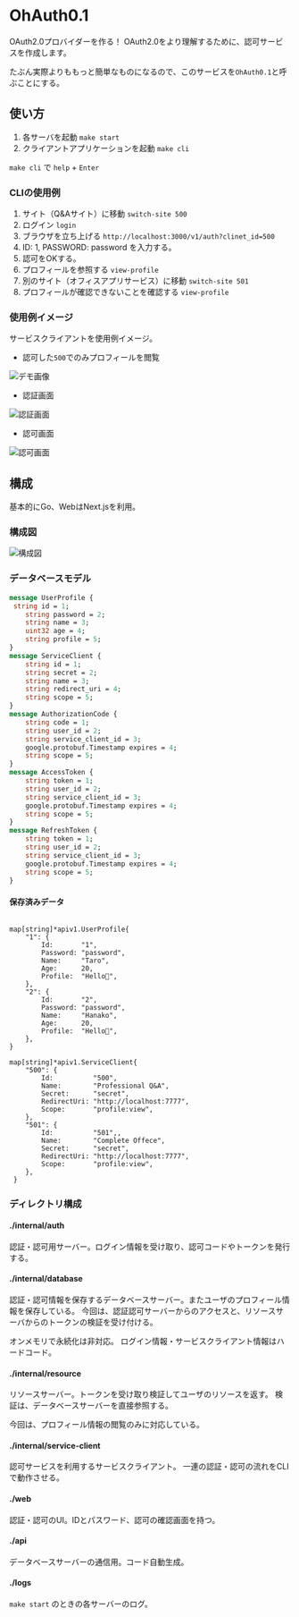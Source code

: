 # OhAuth0.1

OAuth2.0プロバイダーを作る！
OAuth2.0をより理解するために、認可サービスを作成します。

たぶん実際よりももっと簡単なものになるので、このサービスを`OhAuth0.1`と呼ぶことにする。

## 使い方

1. 各サーバを起動 `make start`
2. クライアントアプリケーションを起動 `make cli`

`make cli` で `help` + `Enter`

### CLIの使用例

1. サイト（Q&Aサイト）に移動 `switch-site 500`
2. ログイン `login`
3. ブラウザを立ち上げる `http://localhost:3000/v1/auth?clinet_id=500`
4. ID: 1, PASSWORD: password を入力する。
5. 認可をOKする。
6. プロフィールを参照する `view-profile`
7. 別のサイト（オフィスアプリサービス）に移動 `switch-site 501`
8. プロフィールが確認できないことを確認する `view-profile`

### 使用例イメージ

サービスクライアントを使用例イメージ。

- 認可した`500`でのみプロフィールを閲覧

![デモ画像](./docs/images/cli-demo.png)

- 認証画面

![認証画面](./docs/images/authentication.png)

- 認可画面

![認可画面](./docs/images/authorization.png)

## 構成

基本的にGo、WebはNext.jsを利用。

### 構成図

![構成図](./docs/images/ohauth0.1-drowio.jpg)

### データベースモデル

```proto
message UserProfile {
 string id = 1;
    string password = 2;
    string name = 3;
    uint32 age = 4;
    string profile = 5;
}
message ServiceClient {
    string id = 1;
    string secret = 2;
    string name = 3;
    string redirect_uri = 4;
    string scope = 5;
}
message AuthorizationCode {
    string code = 1;
    string user_id = 2;
    string service_client_id = 3;
    google.protobuf.Timestamp expires = 4;
    string scope = 5;
}
message AccessToken {
    string token = 1;
    string user_id = 2;
    string service_client_id = 3;
    google.protobuf.Timestamp expires = 4;
    string scope = 5;
}
message RefreshToken {
    string token = 1;
    string user_id = 2;
    string service_client_id = 3;
    google.protobuf.Timestamp expires = 4;
    string scope = 5;
}
```

#### 保存済みデータ

```golang

map[string]*apiv1.UserProfile{
    "1": {
        Id:       "1",
        Password: "password",
        Name:     "Taro",
        Age:      20,
        Profile:  "Hello🎈",
    },
    "2": {
        Id:       "2",
        Password: "password",
        Name:     "Hanako",
        Age:      20,
        Profile:  "Hello🌸",
    },
}

map[string]*apiv1.ServiceClient{
    "500": {
        Id:          "500",
        Name:        "Professional Q&A",
        Secret:      "secret",
        RedirectUri: "http://localhost:7777",
        Scope:       "profile:view",
    },
    "501": {
        Id:          "501",,
        Name:        "Complete Offece",
        Secret:      "secret",
        RedirectUri: "http://localhost:7777",
        Scope:       "profile:view",
    },
 }

```

### ディレクトリ構成

#### ./internal/auth

認証・認可用サーバー。ログイン情報を受け取り、認可コードやトークンを発行する。

#### ./internal/database

認証・認可情報を保存するデータベースサーバー。またユーザのプロフィール情報を保存している。
今回は、認証認可サーバーからのアクセスと、リソースサーバからのトークンの検証を受け付ける。

オンメモリで永続化は非対応。
ログイン情報・サービスクライアント情報はハードコード。

#### ./internal/resource

リソースサーバー。トークンを受け取り検証してユーザのリソースを返す。
検証は、データベースサーバーを直接参照する。

今回は、プロフィール情報の閲覧のみに対応している。

#### ./internal/service-client

認可サービスを利用するサービスクライアント。
一連の認証・認可の流れをCLIで動作させる。

#### ./web

認証・認可のUI。IDとパスワード、認可の確認画面を持つ。

#### ./api

データベースサーバーの通信用。コード自動生成。

#### ./logs

`make start` のときの各サーバーのログ。

